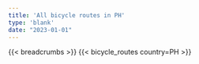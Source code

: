 ```yaml
---
title: 'All bicycle routes in PH'
type: 'blank'
date: "2023-01-01"
---
```


{{< breadcrumbs >}}
{{< bicycle_routes country=PH >}}
